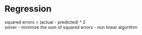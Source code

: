 # Regression

squared errors = (actual - predicted) ^ 2<br>
solver - minimize the sum of squared errors - non linear algorithm<br>

